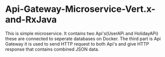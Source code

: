 # Api-Gateway-Microservice-Vert.x-and-RxJava
This is simple microservice.  It contains two Api's(UserAPi and HolidayAPi) these are connected to seperate databases on Docker. The third part is Api Gateway it is used to send HTTP request to both Api's and give HTTP response that contains combined JSON data.
